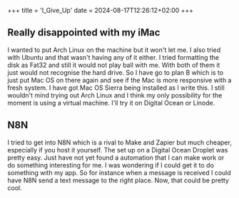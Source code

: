 +++
title = 'I_Give_Up'
date = 2024-08-17T12:26:12+02:00
+++

## Really disappointed with my iMac

I wanted to put Arch Linux on the machine but it won't let me. I also tried with Ubuntu and that wasn't having any of it either. I tried formatting the disk as Fat32 and still it would not play ball with me. With both of them it just would not recognise the hard drive. So I have go to plan B which is to just put Mac OS on there again and see if the Mac is more responsive with a fresh system. I have got Mac OS Sierra being installed as I write this. I still wouldn't mind trying out Arch Linux and I think my only possibility for the moment is using a virtual machine. I'll try it on Digital Ocean or Linode.

## N8N

I tried to get into N8N which is a rival to Make and Zapier but much cheaper, especially if you host it yourself. The set up on a Digital Ocean Droplet was pretty easy. Just have not yet found a automation that I can make work or do something interesting for me. I was wondering if I could get it to do something with my app. So for instance when a message is received I could have N8N send a text message to the right place. Now, that could be pretty cool. 
